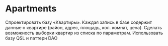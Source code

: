 # Apartments
Спроектировать базу «Квартиры». Каждая запись в базе содержит данные о квартире (район, адрес, площадь, кол. комнат, цена). Сделать возможность выборки квартир из списка по параметрам.
Использовать базу QSL и паттерн DAO
